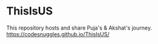 # ThisIsUS
This repository hosts and share Puja's &amp; Akshat's journey. 
https://codesnuggles.github.io/ThisIsUS/
